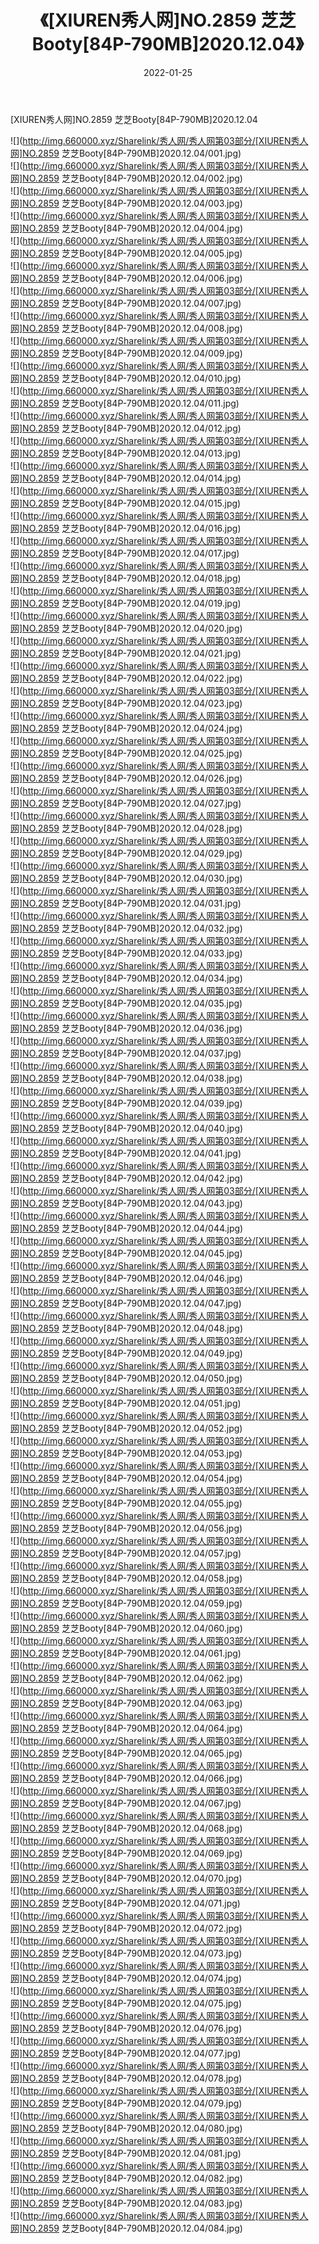 ﻿---
layout: post
title:  《[XIUREN秀人网]NO.2859 芝芝Booty[84P-790MB]2020.12.04》
date:   2022-01-25
img: http://img.660000.xyz/Sharelink/秀人网/秀人网第03部分/[XIUREN秀人网]NO.2859 芝芝Booty[84P-790MB]2020.12.04/000.jpg
categories: [美女, 清纯, 唯美]
---

[XIUREN秀人网]NO.2859 芝芝Booty[84P-790MB]2020.12.04

 ![](http://img.660000.xyz/Sharelink/秀人网/秀人网第03部分/[XIUREN秀人网]NO.2859 芝芝Booty[84P-790MB]2020.12.04/001.jpg) <br>![](http://img.660000.xyz/Sharelink/秀人网/秀人网第03部分/[XIUREN秀人网]NO.2859 芝芝Booty[84P-790MB]2020.12.04/002.jpg) <br>![](http://img.660000.xyz/Sharelink/秀人网/秀人网第03部分/[XIUREN秀人网]NO.2859 芝芝Booty[84P-790MB]2020.12.04/003.jpg) <br>![](http://img.660000.xyz/Sharelink/秀人网/秀人网第03部分/[XIUREN秀人网]NO.2859 芝芝Booty[84P-790MB]2020.12.04/004.jpg) <br>![](http://img.660000.xyz/Sharelink/秀人网/秀人网第03部分/[XIUREN秀人网]NO.2859 芝芝Booty[84P-790MB]2020.12.04/005.jpg) <br>![](http://img.660000.xyz/Sharelink/秀人网/秀人网第03部分/[XIUREN秀人网]NO.2859 芝芝Booty[84P-790MB]2020.12.04/006.jpg) <br>![](http://img.660000.xyz/Sharelink/秀人网/秀人网第03部分/[XIUREN秀人网]NO.2859 芝芝Booty[84P-790MB]2020.12.04/007.jpg) <br>![](http://img.660000.xyz/Sharelink/秀人网/秀人网第03部分/[XIUREN秀人网]NO.2859 芝芝Booty[84P-790MB]2020.12.04/008.jpg) <br>![](http://img.660000.xyz/Sharelink/秀人网/秀人网第03部分/[XIUREN秀人网]NO.2859 芝芝Booty[84P-790MB]2020.12.04/009.jpg) <br>![](http://img.660000.xyz/Sharelink/秀人网/秀人网第03部分/[XIUREN秀人网]NO.2859 芝芝Booty[84P-790MB]2020.12.04/010.jpg) <br>![](http://img.660000.xyz/Sharelink/秀人网/秀人网第03部分/[XIUREN秀人网]NO.2859 芝芝Booty[84P-790MB]2020.12.04/011.jpg) <br>![](http://img.660000.xyz/Sharelink/秀人网/秀人网第03部分/[XIUREN秀人网]NO.2859 芝芝Booty[84P-790MB]2020.12.04/012.jpg) <br>![](http://img.660000.xyz/Sharelink/秀人网/秀人网第03部分/[XIUREN秀人网]NO.2859 芝芝Booty[84P-790MB]2020.12.04/013.jpg) <br>![](http://img.660000.xyz/Sharelink/秀人网/秀人网第03部分/[XIUREN秀人网]NO.2859 芝芝Booty[84P-790MB]2020.12.04/014.jpg) <br>![](http://img.660000.xyz/Sharelink/秀人网/秀人网第03部分/[XIUREN秀人网]NO.2859 芝芝Booty[84P-790MB]2020.12.04/015.jpg) <br>![](http://img.660000.xyz/Sharelink/秀人网/秀人网第03部分/[XIUREN秀人网]NO.2859 芝芝Booty[84P-790MB]2020.12.04/016.jpg) <br>![](http://img.660000.xyz/Sharelink/秀人网/秀人网第03部分/[XIUREN秀人网]NO.2859 芝芝Booty[84P-790MB]2020.12.04/017.jpg) <br>![](http://img.660000.xyz/Sharelink/秀人网/秀人网第03部分/[XIUREN秀人网]NO.2859 芝芝Booty[84P-790MB]2020.12.04/018.jpg) <br>![](http://img.660000.xyz/Sharelink/秀人网/秀人网第03部分/[XIUREN秀人网]NO.2859 芝芝Booty[84P-790MB]2020.12.04/019.jpg) <br>![](http://img.660000.xyz/Sharelink/秀人网/秀人网第03部分/[XIUREN秀人网]NO.2859 芝芝Booty[84P-790MB]2020.12.04/020.jpg) <br>![](http://img.660000.xyz/Sharelink/秀人网/秀人网第03部分/[XIUREN秀人网]NO.2859 芝芝Booty[84P-790MB]2020.12.04/021.jpg) <br>![](http://img.660000.xyz/Sharelink/秀人网/秀人网第03部分/[XIUREN秀人网]NO.2859 芝芝Booty[84P-790MB]2020.12.04/022.jpg) <br>![](http://img.660000.xyz/Sharelink/秀人网/秀人网第03部分/[XIUREN秀人网]NO.2859 芝芝Booty[84P-790MB]2020.12.04/023.jpg) <br>![](http://img.660000.xyz/Sharelink/秀人网/秀人网第03部分/[XIUREN秀人网]NO.2859 芝芝Booty[84P-790MB]2020.12.04/024.jpg) <br>![](http://img.660000.xyz/Sharelink/秀人网/秀人网第03部分/[XIUREN秀人网]NO.2859 芝芝Booty[84P-790MB]2020.12.04/025.jpg) <br>![](http://img.660000.xyz/Sharelink/秀人网/秀人网第03部分/[XIUREN秀人网]NO.2859 芝芝Booty[84P-790MB]2020.12.04/026.jpg) <br>![](http://img.660000.xyz/Sharelink/秀人网/秀人网第03部分/[XIUREN秀人网]NO.2859 芝芝Booty[84P-790MB]2020.12.04/027.jpg) <br>![](http://img.660000.xyz/Sharelink/秀人网/秀人网第03部分/[XIUREN秀人网]NO.2859 芝芝Booty[84P-790MB]2020.12.04/028.jpg) <br>![](http://img.660000.xyz/Sharelink/秀人网/秀人网第03部分/[XIUREN秀人网]NO.2859 芝芝Booty[84P-790MB]2020.12.04/029.jpg) <br>![](http://img.660000.xyz/Sharelink/秀人网/秀人网第03部分/[XIUREN秀人网]NO.2859 芝芝Booty[84P-790MB]2020.12.04/030.jpg) <br>![](http://img.660000.xyz/Sharelink/秀人网/秀人网第03部分/[XIUREN秀人网]NO.2859 芝芝Booty[84P-790MB]2020.12.04/031.jpg) <br>![](http://img.660000.xyz/Sharelink/秀人网/秀人网第03部分/[XIUREN秀人网]NO.2859 芝芝Booty[84P-790MB]2020.12.04/032.jpg) <br>![](http://img.660000.xyz/Sharelink/秀人网/秀人网第03部分/[XIUREN秀人网]NO.2859 芝芝Booty[84P-790MB]2020.12.04/033.jpg) <br>![](http://img.660000.xyz/Sharelink/秀人网/秀人网第03部分/[XIUREN秀人网]NO.2859 芝芝Booty[84P-790MB]2020.12.04/034.jpg) <br>![](http://img.660000.xyz/Sharelink/秀人网/秀人网第03部分/[XIUREN秀人网]NO.2859 芝芝Booty[84P-790MB]2020.12.04/035.jpg) <br>![](http://img.660000.xyz/Sharelink/秀人网/秀人网第03部分/[XIUREN秀人网]NO.2859 芝芝Booty[84P-790MB]2020.12.04/036.jpg) <br>![](http://img.660000.xyz/Sharelink/秀人网/秀人网第03部分/[XIUREN秀人网]NO.2859 芝芝Booty[84P-790MB]2020.12.04/037.jpg) <br>![](http://img.660000.xyz/Sharelink/秀人网/秀人网第03部分/[XIUREN秀人网]NO.2859 芝芝Booty[84P-790MB]2020.12.04/038.jpg) <br>![](http://img.660000.xyz/Sharelink/秀人网/秀人网第03部分/[XIUREN秀人网]NO.2859 芝芝Booty[84P-790MB]2020.12.04/039.jpg) <br>![](http://img.660000.xyz/Sharelink/秀人网/秀人网第03部分/[XIUREN秀人网]NO.2859 芝芝Booty[84P-790MB]2020.12.04/040.jpg) <br>![](http://img.660000.xyz/Sharelink/秀人网/秀人网第03部分/[XIUREN秀人网]NO.2859 芝芝Booty[84P-790MB]2020.12.04/041.jpg) <br>![](http://img.660000.xyz/Sharelink/秀人网/秀人网第03部分/[XIUREN秀人网]NO.2859 芝芝Booty[84P-790MB]2020.12.04/042.jpg) <br>![](http://img.660000.xyz/Sharelink/秀人网/秀人网第03部分/[XIUREN秀人网]NO.2859 芝芝Booty[84P-790MB]2020.12.04/043.jpg) <br>![](http://img.660000.xyz/Sharelink/秀人网/秀人网第03部分/[XIUREN秀人网]NO.2859 芝芝Booty[84P-790MB]2020.12.04/044.jpg) <br>![](http://img.660000.xyz/Sharelink/秀人网/秀人网第03部分/[XIUREN秀人网]NO.2859 芝芝Booty[84P-790MB]2020.12.04/045.jpg) <br>![](http://img.660000.xyz/Sharelink/秀人网/秀人网第03部分/[XIUREN秀人网]NO.2859 芝芝Booty[84P-790MB]2020.12.04/046.jpg) <br>![](http://img.660000.xyz/Sharelink/秀人网/秀人网第03部分/[XIUREN秀人网]NO.2859 芝芝Booty[84P-790MB]2020.12.04/047.jpg) <br>![](http://img.660000.xyz/Sharelink/秀人网/秀人网第03部分/[XIUREN秀人网]NO.2859 芝芝Booty[84P-790MB]2020.12.04/048.jpg) <br>![](http://img.660000.xyz/Sharelink/秀人网/秀人网第03部分/[XIUREN秀人网]NO.2859 芝芝Booty[84P-790MB]2020.12.04/049.jpg) <br>![](http://img.660000.xyz/Sharelink/秀人网/秀人网第03部分/[XIUREN秀人网]NO.2859 芝芝Booty[84P-790MB]2020.12.04/050.jpg) <br>![](http://img.660000.xyz/Sharelink/秀人网/秀人网第03部分/[XIUREN秀人网]NO.2859 芝芝Booty[84P-790MB]2020.12.04/051.jpg) <br>![](http://img.660000.xyz/Sharelink/秀人网/秀人网第03部分/[XIUREN秀人网]NO.2859 芝芝Booty[84P-790MB]2020.12.04/052.jpg) <br>![](http://img.660000.xyz/Sharelink/秀人网/秀人网第03部分/[XIUREN秀人网]NO.2859 芝芝Booty[84P-790MB]2020.12.04/053.jpg) <br>![](http://img.660000.xyz/Sharelink/秀人网/秀人网第03部分/[XIUREN秀人网]NO.2859 芝芝Booty[84P-790MB]2020.12.04/054.jpg) <br>![](http://img.660000.xyz/Sharelink/秀人网/秀人网第03部分/[XIUREN秀人网]NO.2859 芝芝Booty[84P-790MB]2020.12.04/055.jpg) <br>![](http://img.660000.xyz/Sharelink/秀人网/秀人网第03部分/[XIUREN秀人网]NO.2859 芝芝Booty[84P-790MB]2020.12.04/056.jpg) <br>![](http://img.660000.xyz/Sharelink/秀人网/秀人网第03部分/[XIUREN秀人网]NO.2859 芝芝Booty[84P-790MB]2020.12.04/057.jpg) <br>![](http://img.660000.xyz/Sharelink/秀人网/秀人网第03部分/[XIUREN秀人网]NO.2859 芝芝Booty[84P-790MB]2020.12.04/058.jpg) <br>![](http://img.660000.xyz/Sharelink/秀人网/秀人网第03部分/[XIUREN秀人网]NO.2859 芝芝Booty[84P-790MB]2020.12.04/059.jpg) <br>![](http://img.660000.xyz/Sharelink/秀人网/秀人网第03部分/[XIUREN秀人网]NO.2859 芝芝Booty[84P-790MB]2020.12.04/060.jpg) <br>![](http://img.660000.xyz/Sharelink/秀人网/秀人网第03部分/[XIUREN秀人网]NO.2859 芝芝Booty[84P-790MB]2020.12.04/061.jpg) <br>![](http://img.660000.xyz/Sharelink/秀人网/秀人网第03部分/[XIUREN秀人网]NO.2859 芝芝Booty[84P-790MB]2020.12.04/062.jpg) <br>![](http://img.660000.xyz/Sharelink/秀人网/秀人网第03部分/[XIUREN秀人网]NO.2859 芝芝Booty[84P-790MB]2020.12.04/063.jpg) <br>![](http://img.660000.xyz/Sharelink/秀人网/秀人网第03部分/[XIUREN秀人网]NO.2859 芝芝Booty[84P-790MB]2020.12.04/064.jpg) <br>![](http://img.660000.xyz/Sharelink/秀人网/秀人网第03部分/[XIUREN秀人网]NO.2859 芝芝Booty[84P-790MB]2020.12.04/065.jpg) <br>![](http://img.660000.xyz/Sharelink/秀人网/秀人网第03部分/[XIUREN秀人网]NO.2859 芝芝Booty[84P-790MB]2020.12.04/066.jpg) <br>![](http://img.660000.xyz/Sharelink/秀人网/秀人网第03部分/[XIUREN秀人网]NO.2859 芝芝Booty[84P-790MB]2020.12.04/067.jpg) <br>![](http://img.660000.xyz/Sharelink/秀人网/秀人网第03部分/[XIUREN秀人网]NO.2859 芝芝Booty[84P-790MB]2020.12.04/068.jpg) <br>![](http://img.660000.xyz/Sharelink/秀人网/秀人网第03部分/[XIUREN秀人网]NO.2859 芝芝Booty[84P-790MB]2020.12.04/069.jpg) <br>![](http://img.660000.xyz/Sharelink/秀人网/秀人网第03部分/[XIUREN秀人网]NO.2859 芝芝Booty[84P-790MB]2020.12.04/070.jpg) <br>![](http://img.660000.xyz/Sharelink/秀人网/秀人网第03部分/[XIUREN秀人网]NO.2859 芝芝Booty[84P-790MB]2020.12.04/071.jpg) <br>![](http://img.660000.xyz/Sharelink/秀人网/秀人网第03部分/[XIUREN秀人网]NO.2859 芝芝Booty[84P-790MB]2020.12.04/072.jpg) <br>![](http://img.660000.xyz/Sharelink/秀人网/秀人网第03部分/[XIUREN秀人网]NO.2859 芝芝Booty[84P-790MB]2020.12.04/073.jpg) <br>![](http://img.660000.xyz/Sharelink/秀人网/秀人网第03部分/[XIUREN秀人网]NO.2859 芝芝Booty[84P-790MB]2020.12.04/074.jpg) <br>![](http://img.660000.xyz/Sharelink/秀人网/秀人网第03部分/[XIUREN秀人网]NO.2859 芝芝Booty[84P-790MB]2020.12.04/075.jpg) <br>![](http://img.660000.xyz/Sharelink/秀人网/秀人网第03部分/[XIUREN秀人网]NO.2859 芝芝Booty[84P-790MB]2020.12.04/076.jpg) <br>![](http://img.660000.xyz/Sharelink/秀人网/秀人网第03部分/[XIUREN秀人网]NO.2859 芝芝Booty[84P-790MB]2020.12.04/077.jpg) <br>![](http://img.660000.xyz/Sharelink/秀人网/秀人网第03部分/[XIUREN秀人网]NO.2859 芝芝Booty[84P-790MB]2020.12.04/078.jpg) <br>![](http://img.660000.xyz/Sharelink/秀人网/秀人网第03部分/[XIUREN秀人网]NO.2859 芝芝Booty[84P-790MB]2020.12.04/079.jpg) <br>![](http://img.660000.xyz/Sharelink/秀人网/秀人网第03部分/[XIUREN秀人网]NO.2859 芝芝Booty[84P-790MB]2020.12.04/080.jpg) <br>![](http://img.660000.xyz/Sharelink/秀人网/秀人网第03部分/[XIUREN秀人网]NO.2859 芝芝Booty[84P-790MB]2020.12.04/081.jpg) <br>![](http://img.660000.xyz/Sharelink/秀人网/秀人网第03部分/[XIUREN秀人网]NO.2859 芝芝Booty[84P-790MB]2020.12.04/082.jpg) <br>![](http://img.660000.xyz/Sharelink/秀人网/秀人网第03部分/[XIUREN秀人网]NO.2859 芝芝Booty[84P-790MB]2020.12.04/083.jpg) <br>![](http://img.660000.xyz/Sharelink/秀人网/秀人网第03部分/[XIUREN秀人网]NO.2859 芝芝Booty[84P-790MB]2020.12.04/084.jpg) <br>
